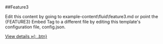 ##Feature3

Edit this content by going to example-content\fluid\feature3.md or point the {FEATURE3} Embed Tag to a different file by editing this template's configuration file, config.json.

[View details &raquo;{: .btn}](#)
